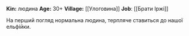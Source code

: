 **Kin:** людина
**Age:** 30+
**Village:** [[Улоговина]]
**Job**: [[Брати Іржі]]

На перший погляд нормальна людина, терпляче ставиться до нашої ельфійки.